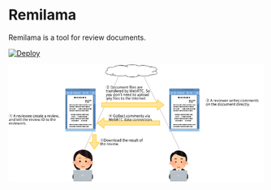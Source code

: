 # Remilama

Remilama is a tool for review documents.

[![Deploy](https://www.herokucdn.com/deploy/button.svg)](https://heroku.com/deploy)

![overview](https://github.com/kawasima/remilama/blob/master/public/remilama_overview.png?raw=true)
